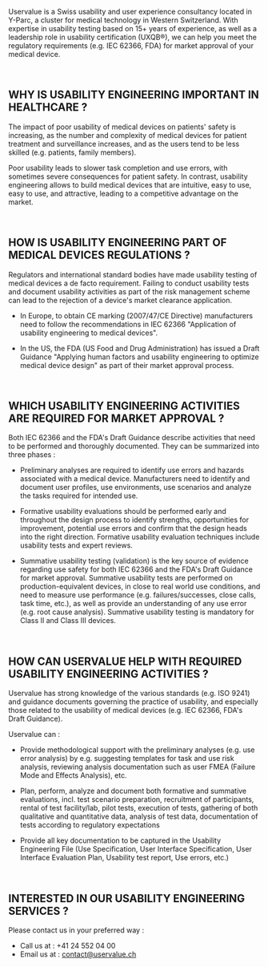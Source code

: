 
Uservalue is a Swiss usability and user experience consultancy located in Y-Parc, a cluster for medical technology in Western Switzerland. With expertise in usability testing based on 15+ years of experience, as well as a leadership role in usability certification (UXQB®), we can help you meet the regulatory requirements (e.g. IEC 62366, FDA) for market approval of your medical device.

<br />

## WHY IS USABILITY ENGINEERING IMPORTANT IN HEALTHCARE ? 


The impact of poor usability of medical devices on patients' safety is increasing, as the number and complexity of medical devices for patient treatment and surveillance increases, and as the users tend to be less skilled (e.g. patients, family members).

Poor usability leads to slower task completion and use errors, with sometimes severe consequences for patient safety. In contrast, usability engineering allows to build medical devices that are intuitive, easy to use, easy to use, and attractive, leading to a competitive advantage on the market. 

<br />

## HOW IS USABILITY ENGINEERING PART OF MEDICAL DEVICES REGULATIONS ?
Regulators and international standard bodies have made usability testing of medical devices a de facto requirement. Failing to conduct usability tests and document usability activities as part of the risk management scheme can lead to the rejection of a device's market clearance application.

* In Europe, to obtain CE marking (2007/47/CE Directive) manufacturers need to follow the recommendations in IEC 62366 "Application of usability engineering to medical devices". 

* In the US, the FDA (US Food and Drug Administration) has issued a Draft Guidance "Applying human factors and usability engineering to optimize medical device design" as part of their market approval process.


<br />

## WHICH USABILITY ENGINEERING ACTIVITIES ARE REQUIRED FOR MARKET APPROVAL ?
Both IEC 62366 and the FDA's Draft Guidance describe activities that need to be performed and thoroughly documented. They can be summarized into three phases :

* Preliminary analyses are required to identify use errors and hazards associated with a medical device. Manufacturers need to identify and document user profiles, use environments, use scenarios and analyze the tasks required for intended use.

* Formative usability evaluations should be performed early and throughout the design process to identify strengths, opportunities for improvement, potential use errors and confirm that the design heads into the right direction. Formative usability evaluation techniques include usability tests and expert reviews.

* Summative usability testing (validation) is the key source of evidence regarding use safety for both IEC 62366 and the FDA's Draft Guidance for market approval. Summative usability tests are performed on production-equivalent devices, in close to real world use conditions, and need to measure use performance (e.g. failures/successes, close calls, task time, etc.), as well as provide an understanding of any use error (e.g. root cause analysis). Summative usability testing is mandatory for Class II and Class III devices.


<br />

## HOW CAN USERVALUE HELP WITH REQUIRED USABILITY ENGINEERING ACTIVITIES ?

Uservalue has strong knowledge of the various standards (e.g. ISO 9241) and guidance documents governing the practice of usability, and especially those related to the usability of medical devices (e.g. IEC 62366, FDA's Draft Guidance).

Uservalue can : 

* Provide methodological support with the preliminary analyses (e.g. use error analysis) by e.g. suggesting templates for task and use risk analysis, reviewing analysis documentation such as user FMEA (Failure Mode and Effects Analysis), etc.

* Plan, perform, analyze and document both formative and summative evaluations, incl. test scenario preparation, recruitment of participants, rental of test facility/lab, pilot tests, execution of tests, gathering of both qualitative and quantitative data, analysis of test data, documentation of tests according to regulatory expectations 

* Provide all key documentation to be captured in the Usability Engineering File (Use Specification, User Interface Specification, User Interface Evaluation Plan, Usability test report, Use errors, etc.)

<br />

## INTERESTED IN OUR USABILITY ENGINEERING SERVICES ?
Please contact us in your preferred way :

* Call us at : +41 24 552 04 00
* Email us at : <a href=mailto:contact@uservalue.ch>contact@uservalue.ch</a>

<br />
